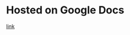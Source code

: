 # Hosted on Google Docs

[link](https://docs.google.com/document/d/1iRPh0ot7mEsYGqAuFN6_XbFD_sw7FqkLxDZCp939a84/edit?usp=sharing)
